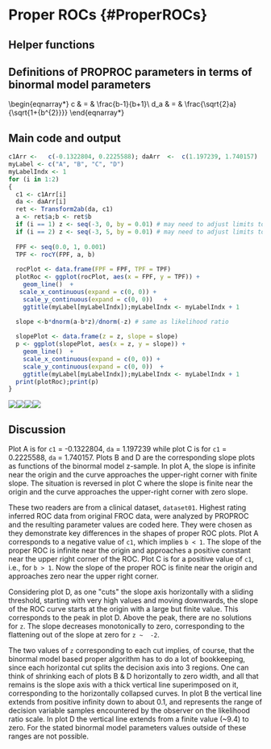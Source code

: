 # Proper ROCs {#ProperROCs}





## Helper functions


## Definitions of PROPROC parameters in terms of binormal model parameters

\begin{eqnarray*}
c & = & \frac{b-1}{b+1}\\
d_a & = & \frac{\sqrt{2}a}{\sqrt{1+{b^{2}}}} 
\end{eqnarray*}

## Main code and output
  

```r
c1Arr <-   c(-0.1322804, 0.2225588); daArr  <-  c(1.197239, 1.740157)
myLabel <- c("A", "B", "C", "D")
myLabelIndx <- 1
for (i in 1:2)
{
  c1 <- c1Arr[i]
  da <- daArr[i]
  ret <- Transform2ab(da, c1)
  a <- ret$a;b <- ret$b
  if (i == 1) z <- seq(-3, 0, by = 0.01) # may need to adjust limits to view detail of slope plot
  if (i == 2) z <- seq(-3, 5, by = 0.01) # may need to adjust limits to view detail of slope plot
  
  FPF <- seq(0.0, 1, 0.001)
  TPF <- rocY(FPF, a, b)
  
  rocPlot <- data.frame(FPF = FPF, TPF = TPF)
  plotRoc <- ggplot(rocPlot, aes(x = FPF, y = TPF)) + 
    geom_line()  + 
   scale_x_continuous(expand = c(0, 0)) + 
    scale_y_continuous(expand = c(0, 0))   +
    ggtitle(myLabel[myLabelIndx]);myLabelIndx <- myLabelIndx + 1

  slope <-b*dnorm(a-b*z)/dnorm(-z) # same as likelihood ratio
  
  slopePlot <- data.frame(z = z, slope = slope)
  p <- ggplot(slopePlot, aes(x = z, y = slope)) + 
    geom_line()  + 
    scale_x_continuous(expand = c(0, 0)) + 
    scale_y_continuous(expand = c(0, 0))  +
    ggtitle(myLabel[myLabelIndx]);myLabelIndx <- myLabelIndx + 1
  print(plotRoc);print(p)
}
```

![](23-proprocROCs_files/figure-epub3/unnamed-chunk-2-1.png)<!-- -->![](23-proprocROCs_files/figure-epub3/unnamed-chunk-2-2.png)<!-- -->![](23-proprocROCs_files/figure-epub3/unnamed-chunk-2-3.png)<!-- -->![](23-proprocROCs_files/figure-epub3/unnamed-chunk-2-4.png)<!-- -->


## Discussion
Plot A is for `c1` =  -0.1322804, `da` = 1.197239 while plot C is for `c1` = 0.2225588, `da` = 1.740157. Plots B and D are the corresponding slope plots as functions of the binormal model z-sample. In plot A, the slope is infinite near the origin and the curve approaches the upper-right corner with finite slope. The situation is reversed in plot C where the slope is finite near the origin and the curve approaches the upper-right corner with zero slope. 

These two readers are from a clinical dataset, `dataset01`. Highest rating inferred ROC data from original FROC data, were analyzed by PROPROC and the resulting parameter values are coded here. They were chosen as they demonstrate key differences in the shapes of proper ROC plots. Plot A corresponds to a negative value of `c1`, which implies `b < 1`. The slope of the proper ROC is infinite near the origin and approaches a positive constant near the upper right corner of the ROC. Plot C is for a positive value of `c1`, i.e., for `b > 1`. Now the slope of the proper ROC is finite near the origin and approaches zero near the upper right corner. 

Considering plot D, as one "cuts" the slope axis horizontally with a sliding threshold, starting with very high values and moving downwards, the slope of the ROC curve starts at the origin with a large but finite value. This corresponds to the peak in plot D. Above the peak, there are no solutions for `z`. The slope decreases monotonically to zero, corresponding to the flattening out of the slope at zero for `z ~  -2`. 

The two values of `z` corresponding to each cut implies, of course, that the binormal model based proper algorithm has to do a lot of bookkeeping, since each horizontal cut splits the decision axis into 3 regions. One can think of shrinking each of plots B & D horizontally to zero width, and all that remains is the slope axis with a thick vertical line superimposed on it, corresponding to the horizontally collapsed curves. In plot B the vertical line extends from positive infinity down to about 0.1, and represents the range of decision variable samples encountered by the observer on the likelihood ratio scale. In plot D the vertical line extends from a finite value (~9.4) to zero. For the stated binormal model parameters values outside of these ranges are not possible.

